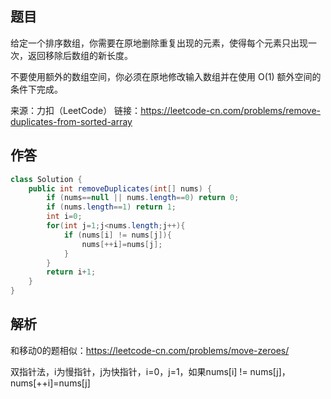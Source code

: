 ## 题目

给定一个排序数组，你需要在原地删除重复出现的元素，使得每个元素只出现一次，返回移除后数组的新长度。

不要使用额外的数组空间，你必须在原地修改输入数组并在使用 O(1) 额外空间的条件下完成。

来源：力扣（LeetCode）
链接：https://leetcode-cn.com/problems/remove-duplicates-from-sorted-array

## 作答

```java
class Solution {
    public int removeDuplicates(int[] nums) {
        if (nums==null || nums.length==0) return 0;
        if (nums.length==1) return 1;
        int i=0;
        for(int j=1;j<nums.length;j++){
            if (nums[i] != nums[j]){
                nums[++i]=nums[j];
            }
        }
        return i+1;
    }
}
```



## 解析

和移动0的题相似：https://leetcode-cn.com/problems/move-zeroes/

双指针法，i为慢指针，j为快指针，i=0，j=1，如果nums[i] != nums[j]，nums[++i]=nums[j]

